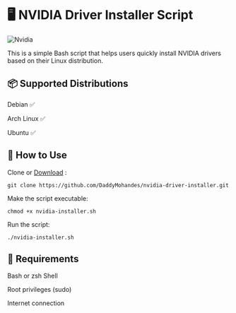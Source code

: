 # 🖥️ NVIDIA Driver Installer Script

![Nvidia](https://media1.giphy.com/media/v1.Y2lkPTc5MGI3NjExZ2VxeTBjY2hpbTVsZjJ4cGttYTl0N293YnRqeDZmczMyY3d1aWE0bSZlcD12MV9pbnRlcm5hbF9naWZfYnlfaWQmY3Q9cw/qGf2Ejax0Xep6kFzLZ/giphy.gif)

This is a simple Bash script that helps users quickly install NVIDIA drivers based on their Linux distribution.

## 📦 Supported Distributions

 Debian ✅
 
 Arch Linux ✅
 
 Ubuntu ✅
 
## 🚀 How to Use

Clone or [Download](https://github.com/DaddyMohandes/nvidia-driver-installer/blob/main/nvidia-installer.sh) :
   
  
  ```git clone https://github.com/DaddyMohandes/nvidia-driver-installer.git```

Make the script executable:

 ```chmod +x nvidia-installer.sh```

    
 Run the script:
 
  ``` ./nvidia-installer.sh ```


## 🧠 Requirements

 Bash or zsh Shell

Root privileges (sudo)

Internet connection

